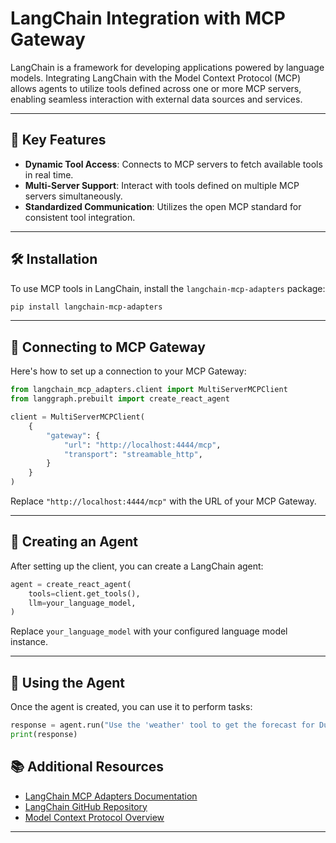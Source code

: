 # LangChain Integration with MCP Gateway

LangChain is a framework for developing applications powered by language models. Integrating LangChain with the Model Context Protocol (MCP) allows agents to utilize tools defined across one or more MCP servers, enabling seamless interaction with external data sources and services.

---

## 🧰 Key Features

- **Dynamic Tool Access**: Connects to MCP servers to fetch available tools in real time.
- **Multi-Server Support**: Interact with tools defined on multiple MCP servers simultaneously.
- **Standardized Communication**: Utilizes the open MCP standard for consistent tool integration.

---

## 🛠 Installation

To use MCP tools in LangChain, install the `langchain-mcp-adapters` package:

```bash
pip install langchain-mcp-adapters
```

---

## 🔗 Connecting to MCP Gateway

Here's how to set up a connection to your MCP Gateway:

```python
from langchain_mcp_adapters.client import MultiServerMCPClient
from langgraph.prebuilt import create_react_agent

client = MultiServerMCPClient(
    {
        "gateway": {
            "url": "http://localhost:4444/mcp",
            "transport": "streamable_http",
        }
    }
)
```

Replace `"http://localhost:4444/mcp"` with the URL of your MCP Gateway.

---

## 🤖 Creating an Agent

After setting up the client, you can create a LangChain agent:

```python
agent = create_react_agent(
    tools=client.get_tools(),
    llm=your_language_model,
)
```

Replace `your_language_model` with your configured language model instance.

---

## 🧪 Using the Agent

Once the agent is created, you can use it to perform tasks:

```python
response = agent.run("Use the 'weather' tool to get the forecast for Dublin.")
print(response)
```
## 📚 Additional Resources

* [LangChain MCP Adapters Documentation](https://langchain-ai.github.io/langgraph/agents/mcp/)
* [LangChain GitHub Repository](https://github.com/langchain-ai/langchain)
* [Model Context Protocol Overview](https://modelcontextprotocol.io/)

---

